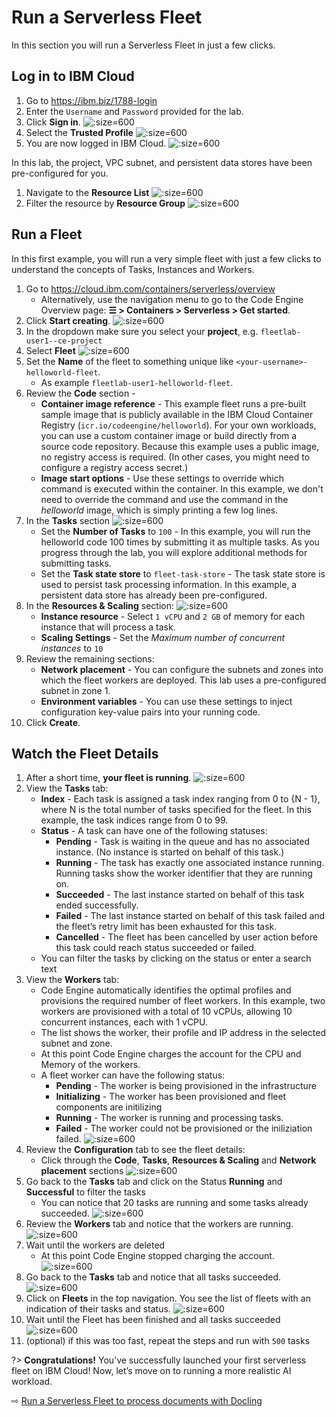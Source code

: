 # Run a Serverless Fleet

In this section you will run a Serverless Fleet in just a few clicks. 

## Log in to IBM Cloud

1. Go to https://ibm.biz/1788-login
1. Enter the `Username` and `Password` provided for the lab.
1. Click **Sign in**.
  ![](images/10-login.png ':size=600')
1. Select the **Trusted Profile**
  ![](images/10-select-trusted-profile.png ':size=600')
1. You are now logged in IBM Cloud.
  ![](images/10-logged.png ':size=600')

In this lab, the project, VPC subnet, and persistent data stores have been pre-configured for you.
1. Navigate to the **Resource List**
  ![](images/10-select-resource-list.png ':size=600')
1. Filter the resource by **Resource Group**
  ![](images/10-filter-resources.png ':size=600')


## Run a Fleet

In this first example, you will run a very simple fleet with just a few clicks to understand the concepts of Tasks, Instances and Workers. 

1. Go to https://cloud.ibm.com/containers/serverless/overview
   * Alternatively, use the navigation menu to go to the Code Engine Overview page: **☰ > Containers > Serverless > Get started**.
1. Click **Start creating**.
  ![](images/10-landing.png ':size=600')
1. In the dropdown make sure you select your **project**, e.g. `fleetlab-user1--ce-project`
1. Select **Fleet**
  ![](images/10-select-project.png ':size=600')
1. Set the **Name** of the fleet to something unique like `<your-username>-helloworld-fleet`. 
   * As example `fleetlab-user1-helloworld-fleet`.
1. Review the **Code** section - 
   * **Container image reference** - This example fleet runs a pre-built sample image that is publicly available in the IBM Cloud Container Registry (`icr.io/codeengine/helloworld`). For your own workloads, you can use a custom container image or build directly from a source code repository. Because this example uses a public image, no registry access is required. (In other cases, you might need to configure a registry access secret.)
   * **Image start options** - Use these settings to override which command is executed within the container. In this example, we don't need to override the command and use the command in the *helloworld* image, which is simply printing a few log lines. 
1. In the **Tasks** section
   ![](images/10-select-tasks.png ':size=600')
   * Set the **Number of Tasks** to `100` - In this example, you will run the helloworld code 100 times by submitting it as multiple tasks. As you progress through the lab, you will explore additional methods for submitting tasks.
   * Set the **Task state store** to `fleet-task-store` - The task state store is used to persist task processing information. In this example, a persistent data store has already been pre-configured.
1. In the **Resources & Scaling** section:
   ![](images/10-select-scaling.png ':size=600')
   * **Instance resource** - Select `1 vCPU` and `2 GB` of memory for each instance that will process a task.
   * **Scaling Settings** - Set the *Maximum number of concurrent instances* to `10`
1. Review the remaining sections:
   * **Network placement** - You can configure the subnets and zones into which the fleet workers are deployed. This lab uses a pre-configured subnet in zone 1.
   * **Environment variables** - You can use these settings to inject configuration key-value pairs into your running code.
1. Click **Create**.


## Watch the Fleet Details

1. After a short time, **your fleet is running**. 
   ![](./images/10-fleet-pending-tasks.png ':size=600')
1. View the **Tasks** tab:
   * **Index** - Each task is assigned a task index ranging from 0 to {N - 1}, where N is the total number of tasks specified for the fleet. In this example, the task indices range from 0 to 99.
   * **Status** - A task can have one of the following statuses:
     * **Pending** - Task is waiting in the queue and has no associated instance. (No instance is started on behalf of this task.)
     * **Running** - The task has exactly one associated instance running. Running tasks show the worker identifier that they are running on.
     * **Succeeded** - The last instance started on behalf of this task ended successfully. 
     * **Failed** - The last instance started on behalf of this task failed and the fleet’s retry limit has been exhausted for this task.
     * **Cancelled** - The fleet has been cancelled by user action before this task could reach status succeeded or failed.
   * You can filter the tasks by clicking on the status or enter a search text
1. View the **Workers** tab:
   * Code Engine automatically identifies the optimal profiles and provisions the required number of fleet workers. In this example, two workers are provisioned with a total of 10 vCPUs, allowing 10 concurrent instances, each with 1 vCPU.
   * The list shows the worker, their profile and IP address in the selected subnet and zone.
   * At this point Code Engine charges the account for the CPU and Memory of the workers.
   * A fleet worker can have the following status:
     * **Pending** - The worker is being provisioned in the infrastructure
     * **Initializing** - The worker has been provisioned and fleet components are initilizing 
     * **Running** - The worker is running and processing tasks.
     * **Failed** - The worker could not be provisioned or the iniliziation failed.
    ![](./images/10-fleet-pending-workers.png ':size=600')
1. Review the **Configuration** tab to see the fleet details:
   * Click through the **Code**, **Tasks**, **Resources & Scaling** and **Network placement** sections
   ![](./images/10-fleet-details-code.png ':size=600')
1. Go back to the **Tasks** tab and click on the Status **Running** and **Successful** to filter the tasks
   * You can notice that 20 tasks are running and some tasks already succeeded.
   ![](./images/10-fleet-tasks-running.png ':size=600')
1. Review the **Workers** tab and notice that the workers are running. 
   ![](./images/10-fleet-workers-running.png ':size=600')
1. Wait until the workers are deleted
   * At this point Code Engine stopped charging the account.
   ![](./images/10-fleet-workers-deleted.png ':size=600')
1. Go back to the **Tasks** tab and notice that all tasks succeeded.
   ![](./images/10-fleet-tasks-successful.png ':size=600')
1. Click on **Fleets** in the top navigation. You see the list of fleets with an indication of their tasks and status.
   ![](./images/10-fleet-breadcrump.png ':size=600')
1. Wait until the Fleet has been finished and all tasks succeeded
   ![](images/10-fleet-complete.png ':size=600')
1. (optional) if this was too fast, repeat the steps and run with `500` tasks

?> **Congratulations!** You’ve successfully launched your first serverless fleet on IBM Cloud! Now, let’s move on to running a more realistic AI workload.


⇨ [Run a Serverless Fleet to process documents with Docling](20-docling.md)
